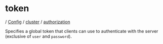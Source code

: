 # token

/ [Config](../../..) / [cluster](../..) / [authorization](..) 

Specifies a global token that clients can use to authenticate with
the server (exclusive of `user` and `password`).

